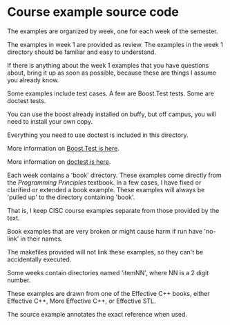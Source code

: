 
Course example source code
==========================

The examples are organized by week, one for each week of the semester.

The examples in week 1 are provided as review.
The examples in the week 1 directory should be familiar and easy to understand.

If there is anything about the week 1 examples that you have questions about, bring it up 
as soon as possible, because these are things I assume you already know.

Some examples include test cases.
A few are Boost.Test tests.
Some are doctest tests.

You can use the boost already installed on buffy, but off campus, you will need to install your own copy.

Everything you need to use doctest is included in this directory.

More information on 
[Boost.Test is here](http://www.boost.org/doc/libs/1_65_1/libs/test/doc/html/index.html).


More information on [doctest is here](http://bit.ly/doctest-docs).

Each week contains a 'book' directory.
These examples come directly from the _Programming Principles_ textbook.
In a few cases, I have fixed or clarified or extended a book example.
These examples will always be 'pulled up' to the directory containing 'book'.

That is, I keep CISC course examples separate from those provided by the text.

Book examples that are very broken or might cause harm if run have 'no-link' in their names.

The makefiles provided will not link these examples, so they can't be accidentally executed.

Some weeks contain directories named 'itemNN', where NN is a 2 digit number.

These examples are drawn from one of the Effective C++ books,
either Effective C++, More Effective C++, or Effective STL.

The source example annotates the exact reference when used.



